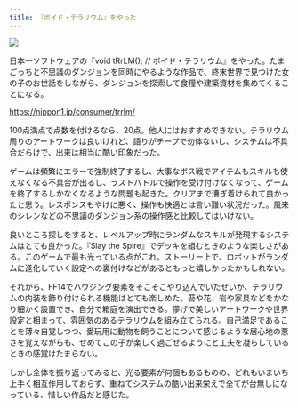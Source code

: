 ```yaml
---
title: 『ボイド・テラリウム』をやった
---
```


![](/images/2020-01-27-void-trrlm.jpg)

日本一ソフトウェアの『void tRrLM(); // ボイド・テラリウム』をやった。たまごっちと不思議のダンジョンを同時にやるような作品で、終末世界で見つけた女の子のお世話をしながら、ダンジョンを探索して食糧や建築資材を集めてくることになる。

<https://nippon1.jp/consumer/trrlm/>

100点満点で点数を付けるなら、20点。他人にはおすすめできない。テラリウム周りのアートワークは良いけれど、語りがチープで勿体ないし、システムは不具合だらけで、出来は相当に酷い印象だった。

ゲームは頻繁にエラーで強制終了するし、大事なボス戦でアイテムもスキルも使えなくなる不具合が出るし、ラストバトルで操作を受け付けなくなって、ゲームを終了するしかなくなるような問題も起きた。クリアまで漕ぎ着けられて良かったと思う。レスポンスもやけに悪く、操作も快適とは言い難い状況だった。風来のシレンなどの不思議のダンジョン系の操作感と比較してはいけない。

良いところ探しをすると、レベルアップ時にランダムなスキルが発現するシステムはとても良かった。『Slay the Spire』でデッキを組むときのような楽しさがある。このゲームで最も光っている点がこれ。ストーリー上で、ロボットがランダムに進化していく設定への裏付けなどがあるともっと嬉しかったかもしれない。

それから、FF14でハウジング要素をそこそこやり込んでいたせいか、テラリウムの内装を飾り付けられる機能はとても楽しめた。苔や花、岩や家具などをかなり細かく設置でき、自分で箱庭を演出できる。儚げで美しいアートワークや世界設定と相まって、雰囲気のあるテラリウムを組み立てられる。自己満足であることを薄々自覚しつつ、愛玩用に動物を飼うことについて感じるような居心地の悪さを覚えながらも、せめてこの子が楽しく過ごせるようにと工夫を凝らしているときの感覚はたまらない。

しかし全体を振り返ってみると、光る要素が何個もあるものの、どれもいまいち上手く相互作用しておらず、重ねてシステムの酷い出来栄えで全てが台無しになっている、惜しい作品だと感じた。

